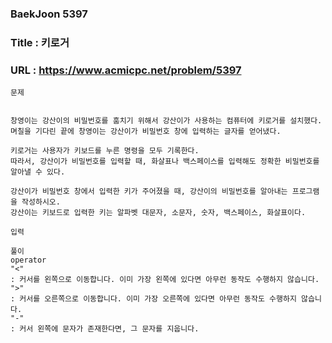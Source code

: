 
### BaekJoon 5397
### Title : 키로거
### URL : https://www.acmicpc.net/problem/5397

```
문제


창영이는 강산이의 비밀번호를 훔치기 위해서 강산이가 사용하는 컴퓨터에 키로거를 설치했다. 
며칠을 기다린 끝에 창영이는 강산이가 비밀번호 창에 입력하는 글자를 얻어냈다.

키로거는 사용자가 키보드를 누른 명령을 모두 기록한다. 
따라서, 강산이가 비밀번호를 입력할 때, 화살표나 백스페이스를 입력해도 정확한 비밀번호를 알아낼 수 있다. 

강산이가 비밀번호 창에서 입력한 키가 주어졌을 때, 강산이의 비밀번호를 알아내는 프로그램을 작성하시오. 
강산이는 키보드로 입력한 키는 알파벳 대문자, 소문자, 숫자, 백스페이스, 화살표이다.
```

```
입력

```

```
풀이
operator
"<"
: 커서를 왼쪽으로 이동합니다. 이미 가장 왼쪽에 있다면 아무런 동작도 수행하지 않습니다.
">"
: 커서를 오른쪽으로 이동합니다. 이미 가장 오른쪽에 있다면 아무런 동작도 수행하지 않습니다.
"-"
: 커서 왼쪽에 문자가 존재한다면, 그 문자를 지웁니다.

```